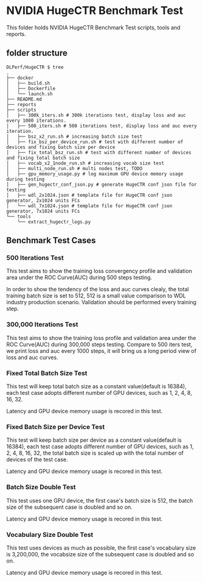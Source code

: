# NVIDIA HugeCTR Benchmark Test 
This folder holds NVIDIA HugeCTR Benchmark Test scripts, tools and reports.

## folder structure
```
DLPerf/HugeCTR $ tree
.
├── docker
│   ├── build.sh
│   ├── Dockerfile
│   └── launch.sh
├── README.md
├── reports
├── scripts
│   ├── 300k_iters.sh # 300k iterations test, display loss and auc every 1000 iterations.
│   ├── 500_iters.sh # 500 iterations test, display loss and auc every iteration.
│   ├── bsz_x2_run.sh # increasing batch size test
│   ├── fix_bsz_per_device_run.sh # test with different number of devices and fixing batch size per device
│   ├── fix_total_bsz_run.sh # test with different number of devices and fixing total batch size 
│   ├── vocab_x2_1node_run.sh # increasing vocab size test
│   ├── multi_node_run.sh # multi nodes test, TODO
│   ├── gpu_memory_usage.py # log maximum GPU device memory usage during testing
│   ├── gen_hugectr_conf_json.py # generate HugeCTR conf json file for testing
│   ├── wdl_2x1024.json # template file for HugeCTR conf json generator, 2x1024 units FCs 
│   └── wdl_7x1024.json # template file for HugeCTR conf json generator, 7x1024 units FCs 
└── tools
    └── extract_hugectr_logs.py
```
## Benchmark Test Cases
### 500 Iterations Test
This test aims to show the training loss convergency profile and validation area under the ROC Curve(AUC) during 500 steps testing. 

In order to show the tendency of the loss and auc curves clealy, the total training batch size is set to 512, 512 is a small value comparison to WDL industry production scenario. Validation should be performed every training step.

### 300,000 Iterations Test
This test aims to show the training loss profile and validation area under the ROC Curve(AUC) during 300,000 steps testing. Compare to 500 iters test, we print loss and auc every 1000 steps, it will bring us a long period view of loss and auc curves.

### Fixed Total Batch Size Test
This test will keep total batch size as a constant value(default is 16384), each test case adopts different number of GPU devices, such as 1, 2, 4, 8, 16, 32.

Latency and GPU device memory usage is recored in this test.

### Fixed Batch Size per Device Test
This test will keep batch size per device as a constant value(default is 16384), each test case adopts different number of GPU devices, such as 1, 2, 4, 8, 16, 32, the total batch size is scaled up with the total number of devices of the test case.

Latency and GPU device memory usage is recored in this test.

### Batch Size Double Test
This test uses one GPU device, the first case's batch size is 512, the batch size of the subsequent case is doubled and so on.

Latency and GPU device memory usage is recored in this test.

### Vocabulary Size Double Test
This test uses devices as much as possible, the first case's vocabulary size is 3,200,000, the vocabsize size of the subsequent case is doubled and so on.

Latency and GPU device memory usage is recored in this test.
